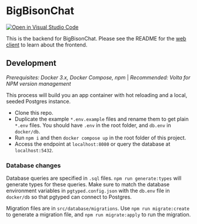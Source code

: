 # BigBisonChat
[![Open in Visual Studio Code](https://open.vscode.dev/badges/open-in-vscode.svg)](https://open.vscode.dev/iannotian/BigBisonChat)

This is the backend for BigBisonChat. Please see the README for the [web client](https://github.com/eyeino/BigBisonChat-React) to learn about the frontend.

## Development

_Prerequisites: Docker 3.x, Docker Compose, npm_ |
_Recommended: Volta for NPM version management_

This process will build you an app container with hot reloading and a local, seeded Postgres instance.

- Clone this repo.
- Duplicate the example `*.env.example` files and rename them to get plain `*.env` files. You should have `.env` in the root folder, and `db.env` in `docker/db`.
- Run `npm i` and then `docker compose up` in the root folder of this project.
- Access the endpoint at `localhost:8080` or query the database at `localhost:5432`.

### Database changes

Database queries are specified in `.sql` files. `npm run generate:types` will generate types for these queries. Make sure to match the database environment variables in `pgtyped.config.json` with the `db.env` file in `docker/db` so that pgtyped can connect to Postgres.

Migration files are in `src/database/migrations`. Use `npm run migrate:create` to generate a migration file, and `npm run migrate:apply` to run the migration.
